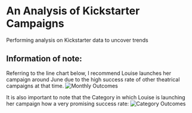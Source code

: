 # An Analysis of Kickstarter Campaigns
Performing analysis on Kickstarter data to uncover trends

## Information of note:

Referring to the line chart below, I recommend Louise launches her campaign around June due to the high success rate of other theatrical campaigns at that time.
![Monthly Outcomes](https://github.com/StickySitch/kickstarter-analysis/blob/main/MonthlyOutcomes.jpg)

It is also important to note that the Category in which Louise is launching her campaign how a very promising success rate:
![Category Outcomes](https://github.com/StickySitch/kickstarter-analysis/blob/main/ParentCategoyOutcomes.jpg)
